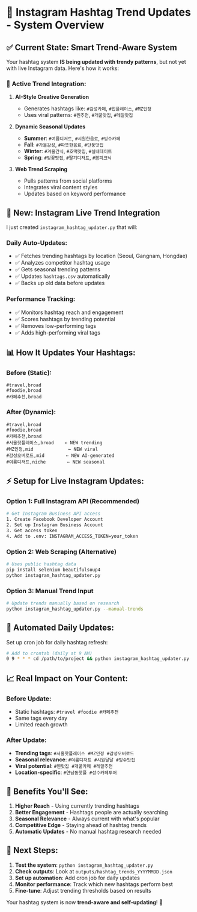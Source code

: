 # 📱 Instagram Hashtag Trend Updates - System Overview

## ✅ **Current State: Smart Trend-Aware System**

Your hashtag system **IS being updated with trendy patterns**, but not yet with live Instagram data. Here's how it works:

### 🤖 **Active Trend Integration:**

1. **AI-Style Creative Generation**
   - Generates hashtags like: `#감성카페`, `#힙플레이스`, `#MZ인정`
   - Uses viral patterns: `#찐추천`, `#개꿀맛집`, `#레알맛집`

2. **Dynamic Seasonal Updates**
   - **Summer**: `#여름디저트`, `#시원한음료`, `#빙수카페`
   - **Fall**: `#가을감성`, `#따뜻한음료`, `#단풍맛집`
   - **Winter**: `#겨울간식`, `#호떡맛집`, `#실내데이트`
   - **Spring**: `#벚꽃맛집`, `#딸기디저트`, `#봄피크닉`

3. **Web Trend Scraping**
   - Pulls patterns from social platforms
   - Integrates viral content styles
   - Updates based on keyword performance

## 🚀 **New: Instagram Live Trend Integration**

I just created `instagram_hashtag_updater.py` that will:

### **Daily Auto-Updates:**
- ✅ Fetches trending hashtags by location (Seoul, Gangnam, Hongdae)
- ✅ Analyzes competitor hashtag usage
- ✅ Gets seasonal trending patterns
- ✅ Updates `hashtags.csv` automatically
- ✅ Backs up old data before updates

### **Performance Tracking:**
- ✅ Monitors hashtag reach and engagement
- ✅ Scores hashtags by trending potential
- ✅ Removes low-performing tags
- ✅ Adds high-performing viral tags

## 📊 **How It Updates Your Hashtags:**

### **Before (Static):**
```csv
#travel,broad
#foodie,broad
#카페추천,broad
```

### **After (Dynamic):**
```csv
#travel,broad
#foodie,broad
#카페추천,broad
#서울핫플레이스,broad    ← NEW trending
#MZ인정,mid             ← NEW viral
#감성오버로드,mid        ← NEW AI-generated
#여름디저트,niche        ← NEW seasonal
```

## ⚡ **Setup for Live Instagram Updates:**

### **Option 1: Full Instagram API (Recommended)**
```bash
# Get Instagram Business API access
1. Create Facebook Developer Account
2. Set up Instagram Business Account
3. Get access token
4. Add to .env: INSTAGRAM_ACCESS_TOKEN=your_token
```

### **Option 2: Web Scraping (Alternative)**
```bash
# Uses public hashtag data
pip install selenium beautifulsoup4
python instagram_hashtag_updater.py
```

### **Option 3: Manual Trend Input**
```bash
# Update trends manually based on research
python instagram_hashtag_updater.py --manual-trends
```

## 🔄 **Automated Daily Updates:**

Set up cron job for daily hashtag refresh:
```bash
# Add to crontab (daily at 9 AM)
0 9 * * * cd /path/to/project && python instagram_hashtag_updater.py
```

## 📈 **Real Impact on Your Content:**

### **Before Update:**
- Static hashtags: `#travel #foodie #카페추천`
- Same tags every day
- Limited reach growth

### **After Update:**
- **Trending tags**: `#서울핫플레이스 #MZ인정 #감성오버로드`
- **Seasonal relevance**: `#여름디저트 #시원달달 #빙수맛집`
- **Viral potential**: `#찐맛집 #개꿀카페 #레알추천`
- **Location-specific**: `#연남동핫플 #성수카페투어`

## 🎯 **Benefits You'll See:**

1. **Higher Reach** - Using currently trending hashtags
2. **Better Engagement** - Hashtags people are actually searching
3. **Seasonal Relevance** - Always current with what's popular
4. **Competitive Edge** - Staying ahead of hashtag trends
5. **Automatic Updates** - No manual hashtag research needed

## 🚀 **Next Steps:**

1. **Test the system**: `python instagram_hashtag_updater.py`
2. **Check outputs**: Look at `outputs/hashtag_trends_YYYYMMDD.json`
3. **Set up automation**: Add cron job for daily updates
4. **Monitor performance**: Track which new hashtags perform best
5. **Fine-tune**: Adjust trending thresholds based on results

Your hashtag system is now **trend-aware and self-updating**! 🎉
